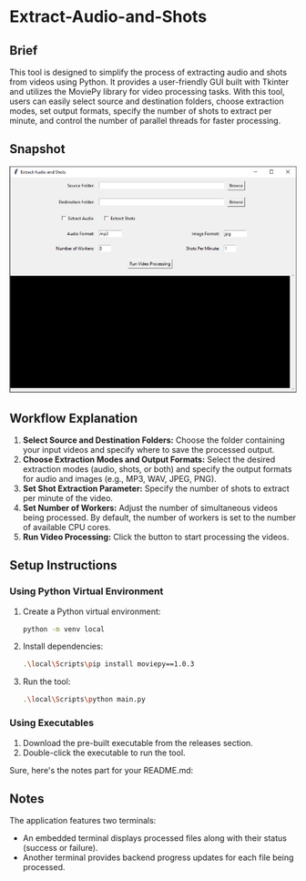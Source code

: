 # Extract-Audio-and-Shots

## Brief

This tool is designed to simplify the process of extracting audio and shots from videos using Python. It provides a user-friendly GUI built with Tkinter and utilizes the MoviePy library for video processing tasks. With this tool, users can easily select source and destination folders, choose extraction modes, set output formats, specify the number of shots to extract per minute, and control the number of parallel threads for faster processing.

## Snapshot

![Tool Snapshot](Snapshot.png)

## Workflow Explanation


1. **Select Source and Destination Folders:** Choose the folder containing your input videos and specify where to save the processed output.
2. **Choose Extraction Modes and Output Formats:** Select the desired extraction modes (audio, shots, or both) and specify the output formats for audio and images (e.g., MP3, WAV, JPEG, PNG).
3. **Set Shot Extraction Parameter:** Specify the number of shots to extract per minute of the video.
4. **Set Number of Workers:** Adjust the number of simultaneous videos being processed. By default, the number of workers is set to the number of available CPU cores.
5. **Run Video Processing:** Click the button to start processing the videos.

## Setup Instructions

### Using Python Virtual Environment

1. Create a Python virtual environment:
   ```bash
   python -m venv local
   ```
2. Install dependencies:
   ```bash
   .\local\Scripts\pip install moviepy==1.0.3
   ```
3. Run the tool:
   ```bash
   .\local\Scripts\python main.py
   ```

### Using Executables

1. Download the pre-built executable from the releases section.
2. Double-click the executable to run the tool.

Sure, here's the notes part for your README.md:

## Notes

The application features two terminals:
  - An embedded terminal displays processed files along with their status (success or failure).
  - Another terminal provides backend progress updates for each file being processed.
